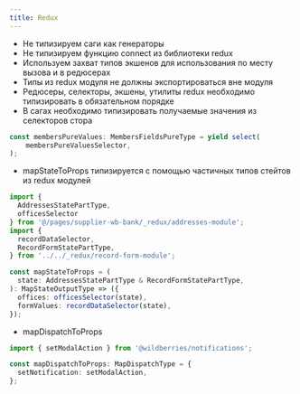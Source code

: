 ```yaml
---
title: Redux
---
```


- Не типизируем саги как генераторы
- Не типизируем функцию connect из библиотеки redux
- Используем захват типов экшенов для использования по месту вызова и в редюсерах
- Типы из redux модуля не должны экспортироваться вне модуля
- Редюсеры, селекторы, экшены, утилиты redux необходимо типизировать в обязательном порядке
- В сагах необходимо типизировать получаемые значения из селекторов стора

```typescript
const membersPureValues: MembersFieldsPureType = yield select(
    membersPureValuesSelector,
);
```

- mapStateToProps типизируется с помощью частичных типов стейтов из redux модулей 

```typescript
import {
  AddressesStatePartType,
  officesSelector
} from '@/pages/supplier-wb-bank/_redux/addresses-module';
import {
  recordDataSelector,
  RecordFormStatePartType,
} from '../../_redux/record-form-module';

const mapStateToProps = (
  state: AddressesStatePartType & RecordFormStatePartType,
): MapStateOutputType => ({
  offices: officesSelector(state),
  formValues: recordDataSelector(state),
});
```

- mapDispatchToProps

```typescript
import { setModalAction } from '@wildberries/notifications';

const mapDispatchToProps: MapDispatchType = {
  setNotification: setModalAction,
};
```